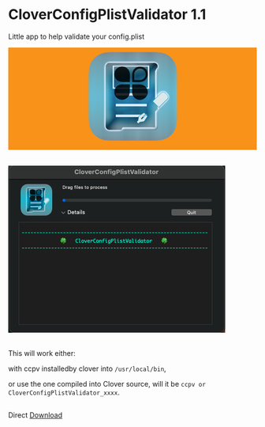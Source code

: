 # CloverConfigPlistValidator 1.1
Little app to help validate your config.plist

![img src](Image.png)
##
![img src](Image2.png)
##
This will work either:

 with ccpv installedby clover into `/usr/local/bin`,

or use the one compiled into Clover source, will it be `ccpv or CloverConfigPlistValidator_xxxx`.
##
Direct [Download](https://github.com/LAbyOne/CloverConfigPlistValidator-app/raw/main/CloverConfigPlistValidator.dmg)
##
